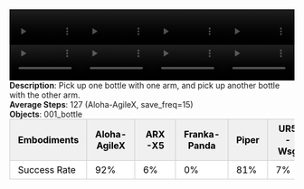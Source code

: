 <!DOCTYPE html>
<html lang="en">
<body>
    <div style="display: flex;">
        <video src="./task_video_clean/pick_dual_bottles/aloha-agilex_head.mp4" controls loop muted autoplay style="width: 25%;"></video>
        <video src="./task_video_clean/pick_dual_bottles/franka-panda_head.mp4" controls loop muted autoplay style="width: 25%;"></video>
        <video src="./task_video_clean/pick_dual_bottles/ARX-X5_head.mp4" controls loop muted autoplay style="width: 25%;"></video>
        <video src="./task_video_clean/pick_dual_bottles/ur5-wsg_head.mp4" controls loop muted autoplay style="width: 25%;"></video>
    </div>
    <div style="display: flex;">
        <video src="./task_video_clean/pick_dual_bottles/aloha-agilex_world.mp4" controls loop muted autoplay style="width: 25%;"></video>
        <video src="./task_video_clean/pick_dual_bottles/franka-panda_world.mp4" controls loop muted autoplay style="width: 25%;"></video>
        <video src="./task_video_clean/pick_dual_bottles/ARX-X5_world.mp4" controls loop muted autoplay style="width: 25%;"></video>
        <video src="./task_video_clean/pick_dual_bottles/ur5-wsg_world.mp4" controls loop muted autoplay style="width: 25%;"></video>
    </div>
    <b>Description</b>: Pick up one bottle with one arm, and pick up another bottle with the other arm.<br>
    <b>Average Steps</b>: 127 (Aloha-AgileX, save_freq=15)<br>
    <b>Objects</b>: 001_bottle<br>
    <table style="margin:0 auto;border-collapse:collapse;width:auto;min-width:180px;background-color:white;">
        <thead>
            <tr style="background:#f0f0f0;">
                <th style="border:1px solid #ccc;padding:6px 14px;color:black;">Embodiments</th>
                <th style="border:1px solid #ccc;padding:6px 14px;color:black;">Aloha-AgileX</th>
                <th style="border:1px solid #ccc;padding:6px 14px;color:black;">ARX-X5</th>
                <th style="border:1px solid #ccc;padding:6px 14px;color:black;">Franka-Panda</th>
                <th style="border:1px solid #ccc;padding:6px 14px;color:black;">Piper</th>
                <th style="border:1px solid #ccc;padding:6px 14px;color:black;">UR5-Wsg</th>
            </tr>
        </thead>
        <tbody>
            <tr style="background:white;">
                <td style="border:1px solid #ccc;padding:6px 14px;color:black;">Success Rate</td>
                <td style="border:1px solid #ccc;padding:6px 14px;color:black;">92%</td>
                <td style="border:1px solid #ccc;padding:6px 14px;color:black;">6%</td>
                <td style="border:1px solid #ccc;padding:6px 14px;color:black;">0%</td>
                <td style="border:1px solid #ccc;padding:6px 14px;color:black;">81%</td>
                <td style="border:1px solid #ccc;padding:6px 14px;color:black;">7%</td>
            </tr>
        </tbody>
    </table>
</body>
</html>
